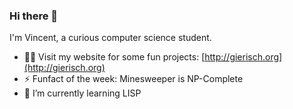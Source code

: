 ### Hi there 👋

I'm Vincent, a curious computer science student.
- 👨‍💻 Visit my website for some fun projects: [http://gierisch.org](http://gierisch.org)
- ⚡ Funfact of the week: Minesweeper is NP-Complete
- 🌱 I’m currently learning LISP
<!--
**Simple-codinger/Simple-codinger** is a ✨ _special_ ✨ repository because its `README.md` (this file) appears on your GitHub profile.

Here are some ideas to get you started:

- 🔭 I’m currently working on ...
- 🌱 I’m currently learning ...
- 👯 I’m looking to collaborate on ...
- 🤔 I’m looking for help with ...
- 💬 Ask me about ...
- 📫 How to reach me: ...
- 😄 Pronouns: ...
- ⚡ Fun fact: ...
-->
